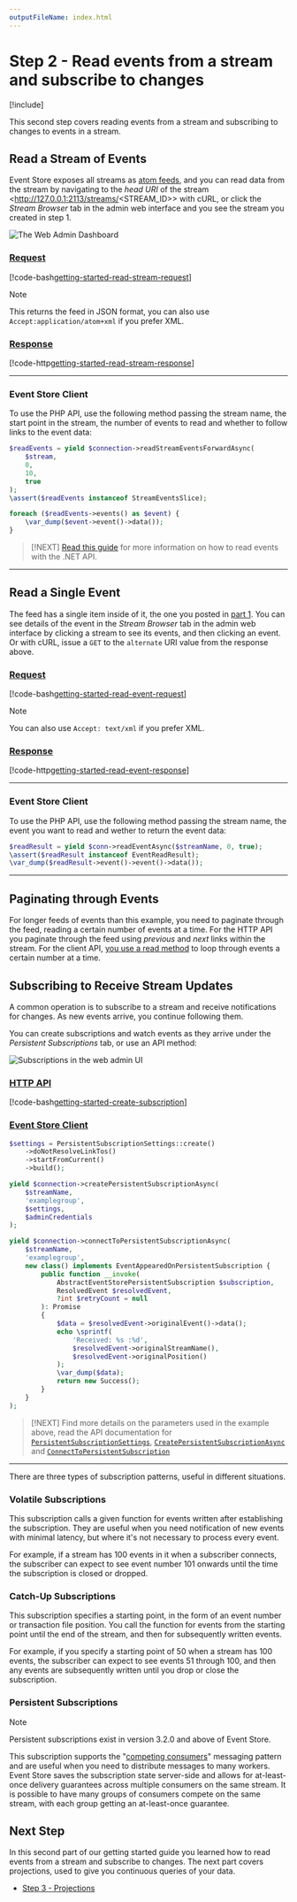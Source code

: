 ```yaml
---
outputFileName: index.html
---
```


# Step 2 - Read events from a stream and subscribe to changes

[!include[<Getting Started Intro>](~/getting-started/_intro.md)]

This second step covers reading events from a stream and subscribing to changes to events in a stream.

## Read a Stream of Events

Event Store exposes all streams as [atom feeds](http://tools.ietf.org/html/rfc4287), and you can read data from the stream by navigating to the _head URI_ of the stream <http://127.0.0.1:2113/streams/<STREAM_ID>> with cURL, or click the _Stream Browser_ tab in the admin web interface and you see the stream you created in step 1.

![The Web Admin Dashboard](~/images/es-web-admin-stream-browser.png)

### [Request](#tab/tabid-6)

[!code-bash[getting-started-read-stream-request](~/code-examples/getting-started/read-stream.sh?start=1&end=1)]

> [!NOTE]
> This returns the feed in JSON format, you can also use `Accept:application/atom+xml` if you prefer XML.

### [Response](#tab/tabid-7)

[!code-http[getting-started-read-stream-response](~/code-examples/getting-started/read-stream.sh?range=3-)]

* * *

### Event Store Client

To use the PHP API, use the following method passing the stream name, the start point in the stream, the number of events to read and whether to follow links to the event data:

```php
$readEvents = yield $connection->readStreamEventsForwardAsync(
    $stream,
    0,
    10,
    true
);
\assert($readEvents instanceof StreamEventsSlice);

foreach ($readEvents->events() as $event) {
    \var_dump($event->event()->data());
}
```

> [!NEXT]
> [Read this guide](~/api/reading-events.md) for more information on how to read events with the .NET API.

***

## Read a Single Event

The feed has a single item inside of it, the one you posted in [part 1](~/getting-started/install.md). You can see details of the event in the _Stream Browser_ tab in the admin web interface by clicking a stream to see its events, and then clicking an event. Or with cURL, issue a `GET` to the `alternate` URI value from the response above.

### [Request](#tab/tabid-8)

[!code-bash[getting-started-read-event-request](~/code-examples/getting-started/read-event.sh?start=1&end=1)]

> [!NOTE]
> You can also use `Accept: text/xml` if you prefer XML.

### [Response](#tab/tabid-9)

[!code-http[getting-started-read-event-response](~/code-examples/getting-started/read-event.sh?range=3-)]

* * *

### Event Store Client

To use the PHP API, use the following method passing the stream name, the event you want to read and wether to return the event data:

```php
$readResult = yield $conn->readEventAsync($streamName, 0, true);
\assert($readResult instanceof EventReadResult);
\var_dump($readResult->event()->event()->data());
```

***

## Paginating through Events

For longer feeds of events than this example, you need to paginate through the feed, reading a certain number of events at a time. For the HTTP API you paginate through the feed using _previous_ and _next_ links within the stream. For the client API, [you use a read method](~/api/reading-events.md#example-read-an-entire-stream-forwards-from-start-to-end) to loop through events a certain number at a time.

## Subscribing to Receive Stream Updates

A common operation is to subscribe to a stream and receive notifications for changes. As new events arrive, you continue following them.

You can create subscriptions and watch events as they arrive under the _Persistent Subscriptions_ tab, or use an API method:

![Subscriptions in the web admin UI](~/images/getting-started-subscriptions.png)

### [HTTP API](#tab/tabid-create-sub-http)

[!code-bash[getting-started-create-subscription](~/code-examples/getting-started/creating-subscription.sh?range=1-2)]

### [Event Store Client](#tab/tabid-create-sub-php)

```php
$settings = PersistentSubscriptionSettings::create()
    ->doNotResolveLinkTos()
    ->startFromCurrent()
    ->build();

yield $connection->createPersistentSubscriptionAsync(
    $streamName,
    'examplegroup',
    $settings,
    $adminCredentials
);

yield $connection->connectToPersistentSubscriptionAsync(
    $streamName,
    'examplegroup',
    new class() implements EventAppearedOnPersistentSubscription {
        public function __invoke(
            AbstractEventStorePersistentSubscription $subscription,
            ResolvedEvent $resolvedEvent,
            ?int $retryCount = null
        ): Promise
        {
            $data = $resolvedEvent->originalEvent()->data();
            echo \sprintf(
                'Received: %s :%d',
                $resolvedEvent->originalStreamName(),
                $resolvedEvent->originalPosition()
            );
            \var_dump($data);
            return new Success();
        }
    }
);
```

> [!NEXT]
> Find more details on the parameters used in the example above, read the API documentation for [`PersistentSubscriptionSettings`](xref:EventStore.ClientAPI.PersistentSubscriptionSettings), [`CreatePersistentSubscriptionAsync`](xref:EventStore.ClientAPI.IEventStoreConnection.CreatePersistentSubscriptionAsync*) and [`ConnectToPersistentSubscription`](xref:EventStore.ClientAPI.IEventStoreConnection.ConnectToPersistentSubscriptionAsync*)

* * *

There are three types of subscription patterns, useful in different situations.

### Volatile Subscriptions

This subscription calls a given function for events written after establishing the subscription. They are useful when you need notification of new events with minimal latency, but where it's not necessary to process every event.

For example, if a stream has 100 events in it when a subscriber connects, the subscriber can expect to see event number 101 onwards until the time the subscription is closed or dropped.

### Catch-Up Subscriptions

This subscription specifies a starting point, in the form of an event number or transaction file position. You call the function for events from the starting point until the end of the stream, and then for subsequently written events.

For example, if you specify a starting point of 50 when a stream has 100 events, the subscriber can expect to see events 51 through 100, and then any events are subsequently written until you drop or close the subscription.

### Persistent Subscriptions

> [!NOTE]
> Persistent subscriptions exist in version 3.2.0 and above of Event Store.

This subscription supports the "[competing consumers](https://docs.microsoft.com/en-us/azure/architecture/patterns/competing-consumers)" messaging pattern and are useful when you need to distribute messages to many workers. Event Store saves the subscription state server-side and allows for at-least-once delivery guarantees across multiple consumers on the same stream. It is possible to have many groups of consumers compete on the same stream, with each group getting an at-least-once guarantee.

## Next Step

In this second part of our getting started guide you learned how to read events from a stream and subscribe to changes. The next part covers projections, used to give you continuous queries of your data.

-   [Step 3 - Projections](~/getting-started/projections.md)
